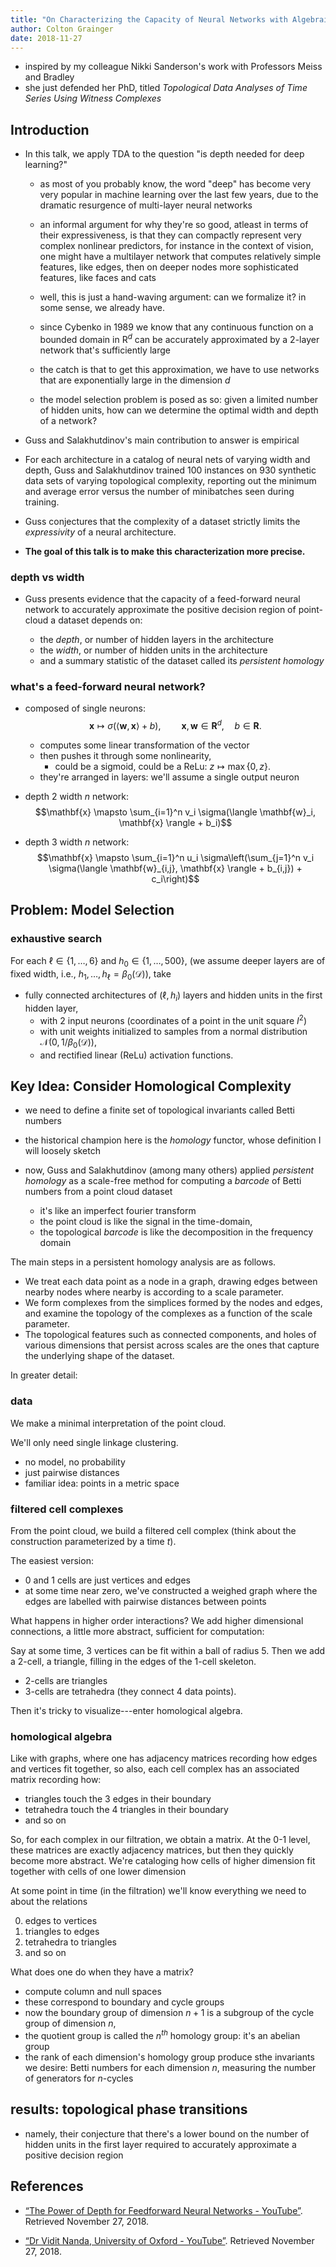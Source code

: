 ```yaml
---
title: "On Characterizing the Capacity of Neural Networks with Algebraic Topology"
author: Colton Grainger
date: 2018-11-27
---
```


- inspired by my colleague Nikki Sanderson's work with Professors Meiss and Bradley
- she just defended her PhD, titled *Topological Data Analyses of Time Series Using Witness Complexes*

## Introduction

- In this talk, we apply TDA to the question "is depth needed for deep learning?"

    - as most of you probably know, the word "deep" has become very very popular in machine learning over the last few years, due to the dramatic resurgence of multi-layer neural networks

    - an informal argument for why they're so good, atleast in terms of their expressiveness, is that they can compactly represent very complex nonlinear predictors, for instance in the context of vision, one might have a multilayer network that computes relatively simple features, like edges, then on deeper nodes more sophisticated features, like faces and cats

    - well, this is just a hand-waving argument: can we formalize it? in some sense, we already have.
    
    - since Cybenko in 1989 we know that any continuous function on a bounded domain in $\mathrm{R}^d$ can be accurately approximated by a $2$-layer network that's sufficiently large

    - the catch is that to get this approximation, we have to use networks that are exponentially large in the dimension $d$
    
    - the model selection problem is posed as so: given a limited number of hidden units, how can we determine the optimal width and depth of a network?

- Guss and Salakhutdinov's main contribution to answer is empirical

- For each architecture in a catalog of neural nets of varying width and depth, Guss and Salakhutdinov trained $100$ instances on $930$ synthetic data sets of varying topological complexity, reporting out the minimum and average error versus the number of minibatches seen during training.

- Guss conjectures that the complexity of a dataset strictly limits the *expressivity* of a neural architecture. 

- **The goal of this talk is to make this characterization more precise.**

### depth vs width

- Guss presents evidence that the capacity of a feed-forward neural network to accurately approximate the positive decision region of point-cloud a dataset depends on:

    - the *depth*, or number of hidden layers in the architecture
    - the *width*, or number of hidden units in the architecture
    - and a summary statistic of the dataset called its *persistent homology*

### what's a feed-forward neural network?

- composed of single neurons: $$\mathbf{x} \mapsto \sigma(\langle \mathbf{w}, \mathbf{x} \rangle + b), \quad \quad \mathbf{x}, \mathbf{w} \in \mathbf{R}^d,\quad b \in \mathbf{R}.$$

    - computes some linear transformation of the vector
    - then pushes it through some nonlinearity, 
        - could be a sigmoid, could be a ReLu: $z \mapsto \max\{0,z\}$.
    - they're arranged in layers: we'll assume a single output neuron

- depth $2$ width $n$ network: $$\mathbf{x} \mapsto \sum_{i=1}^n v_i \sigma(\langle \mathbf{w}_i, \mathbf{x} \rangle + b_i)$$

- depth $3$ width $n$ network: $$\mathbf{x} \mapsto \sum_{i=1}^n u_i \sigma\left(\sum_{j=1}^n v_i \sigma(\langle \mathbf{w}_{i,j}, \mathbf{x} \rangle + b_{i,j}) + c_i\right)$$

## Problem: Model Selection

### exhaustive search

For each $\ell \in \{1, \ldots, 6\}$ and $h_0 \in \{1,\ldots, 500\}$, (we assume deeper layers are of fixed width, i.e., $h_1, \ldots, h_\ell = \beta_0(\mathcal{D})$), take
- fully connected architectures of $(\ell, h_i)$ layers and hidden units in the first hidden layer,
    - with $2$ input neurons (coordinates of a point in the unit square $I^2$)
    - with unit weights initialized to samples from a normal distribution $\mathcal{N}(0, 1/\beta_0(\mathcal{D}))$,
    - and rectified linear (ReLu) activation functions.

## Key Idea: Consider Homological Complexity

- we need to define a finite set of topological invariants called Betti numbers
- the historical champion here is the *homology* functor, whose definition I will loosely sketch

- now, Guss and Salakhutdinov (among many others) applied *persistent homology* as a scale-free method for computing a *barcode* of Betti numbers from a point cloud dataset
    - it's like an imperfect fourier transform
    - the point cloud is like the signal in the time-domain, 
    - the topological *barcode* is like the decomposition in the frequency domain

The main steps in a persistent homology analysis are as follows. 

- We treat each data point as a node in a graph, drawing edges between nearby nodes where nearby is according to a scale parameter. 
- We form complexes from the simplices formed by the nodes and edges, and examine the topology of the complexes as a function of the scale parameter. 
- The topological features such as connected components, and holes of various dimensions that persist across scales are the ones that capture the underlying shape of the dataset. 

In greater detail:

### data

We make a minimal interpretation of the point cloud.

We'll only need single linkage clustering.

- no model, no probability
- just pairwise distances
- familiar idea: points in a metric space

### filtered cell complexes

From the point cloud, we build a filtered cell complex (think about the construction parameterized by a time $t$).

The easiest version:

- $0$ and $1$ cells are just vertices and edges
- at some time near zero, we've constructed a weighed graph where the edges are labelled with pairwise distances between points

What happens in higher order interactions? We add higher dimensional connections, a little more abstract, sufficient for computation:

Say at some time, $3$ vertices can be fit within a ball of radius $5$. Then we add a $2$-cell, a triangle, filling in the edges of the $1$-cell skeleton.

- $2$-cells are triangles
- $3$-cells are tetrahedra (they connect $4$ data points).

Then it's tricky to visualize---enter homological algebra.

### homological algebra

Like with graphs, where one has adjacency matrices recording how edges and vertices fit together, so also, each cell complex has an associated matrix recording how:

- triangles touch the $3$ edges in their boundary
- tetrahedra touch the $4$ triangles in their boundary
- and so on

So, for each complex in our filtration, we obtain a matrix. At the $0$-$1$ level, these matrices are exactly adjacency matrices, but then they quickly become more abstract. We're cataloging how cells of higher dimension fit together with cells of one lower dimension

At some point in time (in the filtration) we'll know everything we need to about the relations

0. edges to vertices
1. triangles to edges
2. tetrahedra to triangles
3. and so on

What does one do when they have a matrix?

- compute column and null spaces
- these correspond to boundary and cycle groups
- now the boundary group of dimension $n+1$ is a subgroup of the cycle group of dimension $n$, 
- the quotient group is called the $n^{th}$ homology group: it's an abelian group
- the rank of each dimension's homology group produce sthe invariants we desire: Betti numbers for each dimension $n$, measuring the number of generators for $n$-cycles

## results: topological phase transitions

- namely, their conjecture that there's a lower bound on the number of hidden units in the first layer required to accurately approximate a positive decision region

## References

- [“The Power of Depth for Feedforward Neural Networks - YouTube”](https://www.youtube.com/watch?v=Ue_hR6x0B-U). Retrieved November 27, 2018.

- [“Dr Vidit Nanda, University of Oxford - YouTube”](https://www.youtube.com/watch?v=JqajfI4-WnM). Retrieved November 27, 2018.

